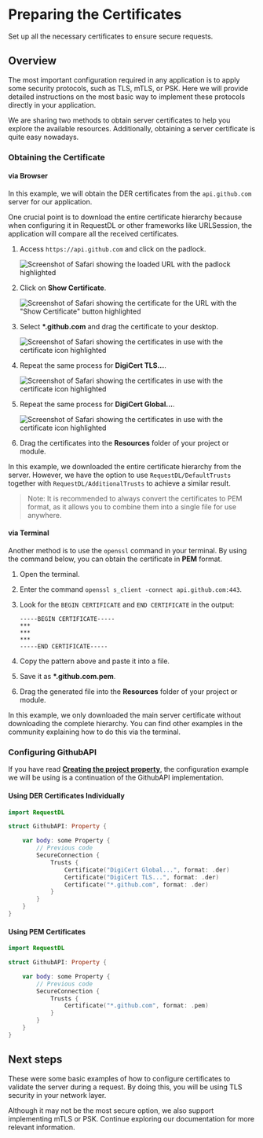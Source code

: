 # Preparing the Certificates

Set up all the necessary certificates to ensure secure requests.

## Overview

The most important configuration required in any application is to apply some security protocols, such as TLS, mTLS, or PSK. Here we will provide detailed instructions on the most basic way to implement these protocols directly in your application.

We are sharing two methods to obtain server certificates to help you explore the available resources. Additionally, obtaining a server certificate is quite easy nowadays.

### Obtaining the Certificate 

#### via Browser

In this example, we will obtain the DER certificates from the `api.github.com` server for our application.

One crucial point is to download the entire certificate hierarchy because when configuring it in RequestDL or other frameworks like URLSession, the application will compare all the received certificates.

1. Access `https://api.github.com` and click on the padlock.

    ![Screenshot of Safari showing the loaded URL with the padlock highlighted](der.github.1.png)

2. Click on **Show Certificate**.

    ![Screenshot of Safari showing the certificate for the URL with the "Show Certificate" button highlighted](der.github.2.png)

3. Select **\*.github.com** and drag the certificate to your desktop.

    ![Screenshot of Safari showing the certificates in use with the certificate icon highlighted](der.github.3.png)

4. Repeat the same process for **DigiCert TLS...**.

    ![Screenshot of Safari showing the certificates in use with the certificate icon highlighted](der.github.4.png)

5. Repeat the same process for **DigiCert Global...**.

    ![Screenshot of Safari showing the certificates in use with the certificate icon highlighted](der.github.5.png)

6. Drag the certificates into the **Resources** folder of your project or module.

In this example, we downloaded the entire certificate hierarchy from the server. However, we have the option to use ``RequestDL/DefaultTrusts`` together with ``RequestDL/AdditionalTrusts`` to achieve a similar result.

> Note: It is recommended to always convert the certificates to PEM format, as it allows you to combine them into a single file for use anywhere.

#### via Terminal

Another method is to use the `openssl` command in your terminal. By using the command below, you can obtain the certificate in **PEM** format.

1. Open the terminal.

2. Enter the command `openssl s_client -connect api.github.com:443`.

3. Look for the `BEGIN CERTIFICATE` and `END CERTIFICATE` in the output:
    ```
    -----BEGIN CERTIFICATE-----
    ***
    ***
    ***
    -----END CERTIFICATE-----
    ```

4. Copy the pattern above and paste it into a file.

5. Save it as **\*.github.com.pem**.

6. Drag the generated file into the **Resources** folder of your project or module.

In this example, we only downloaded the main server certificate without downloading the complete hierarchy. You can find other examples in the community explaining how to do this via the terminal.

### Configuring GithubAPI

If you have read **[Creating the project property](<doc:Creating-the-project-property>)**, the configuration example we will be using is a continuation of the GithubAPI implementation.

#### Using DER Certificates Individually

```swift 
import RequestDL

struct GithubAPI: Property {

    var body: some Property {
        // Previous code
        SecureConnection {
            Trusts {
                Certificate("DigiCert Global...", format: .der)
                Certificate("DigiCert TLS...", format: .der)
                Certificate("*.github.com", format: .der)
            }
        }
    }
}
```

#### Using PEM Certificates

```swift 
import RequestDL

struct GithubAPI: Property {

    var body: some Property {
        // Previous code
        SecureConnection {
            Trusts {
                Certificate("*.github.com", format: .pem)
            }
        }
    }
}
```

## Next steps

These were some basic examples of how to configure certificates to validate the server during a request. By doing this, you will be using TLS security in your network layer.

Although it may not be the most secure option, we also support implementing mTLS or PSK. Continue exploring our documentation for more relevant information.
